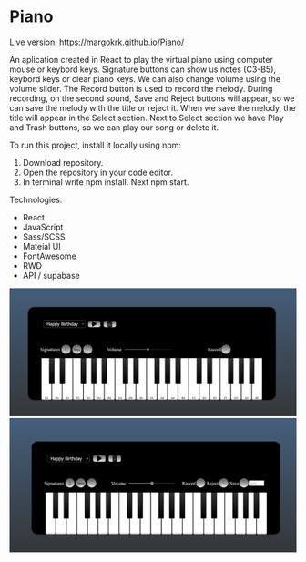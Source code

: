 # Piano

Live version: https://margokrk.github.io/Piano/

An aplication created in React to play the virtual piano using computer mouse or keybord keys.
Signature buttons can show us notes (C3-B5), keybord keys or clear piano keys. We can also change volume using the volume slider.
The Record button is used to record the melody. During recording, on the second sound, Save and Reject buttons will appear, so we can save the melody with the title or reject it.
When we save the melody, the title will appear in the Select section. Next to Select section we have Play and Trash buttons, so we can play our song or delete it.

To run this project, install it locally using npm:

1. Download repository.
2. Open the repository in your code editor.
3. In terminal write npm install. Next npm start.

Technologies:

- React
- JavaScript
- Sass/SCSS
- Mateial UI
- FontAwesome
- RWD
- API / supabase

![PianoView](src/image/PianoApp.png)
![PianoView2](src/image/PianoApp2.png)
